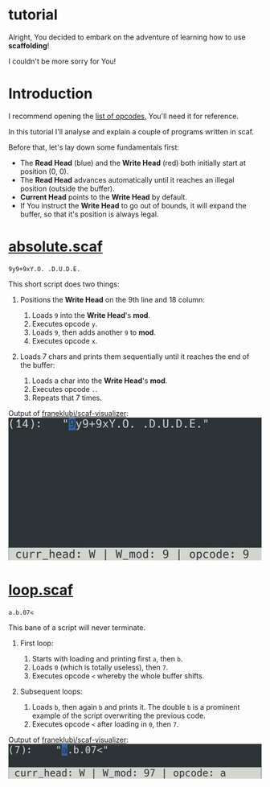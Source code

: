 # tutorial

Alright, You decided to embark on the adventure of learning how to use **scaffolding**!

I couldn't be more sorry for You!


# Introduction

I recommend opening the [list of opcodes](./opcodes.md), You'll need it for reference.

In this tutorial I'll analyse and explain a couple of programs written in scaf.

Before that, let's lay down some fundamentals first:
- The **Read Head** (blue) and the **Write Head** (red) both initially start at position (0, 0).
- The **Read Head** advances automatically until it reaches an illegal position (outside the buffer).
- **Current Head** points to the **Write Head** by default.
- If You instruct the **Write Head** to go out of bounds, it will expand the buffer, so that it's position is always legal.


# [absolute.scaf](../sample_programs/absolute.scaf)

```scaf
9y9+9xY.O. .D.U.D.E.
```

This short script does two things:
1. Positions the **Write Head** on the 9th line and 18 column:
    1. Loads `9` into the **Write Head**'s **mod**.
    2. Executes opcode `y`.
    3. Loads `9`, then adds another `9` to **mod**.
    4. Executes opcode `x`.

2. Loads 7 chars and prints them sequentially until it reaches the end of the buffer:
    1. Loads a char into the **Write Head**'s **mod**.
    2. Executes opcode `.`.
    3. Repeats that 7 times.

Output of [franeklubi/scaf-visualizer](https://github.com/franeklubi/scaf-visualizer):
![absolute.scaf](./assets/absolute.gif)


# [loop.scaf](../sample_programs/loop.scaf)

```scaf
a.b.07<
```

This bane of a script will never terminate.

1. First loop:
    1. Starts with loading and printing first `a`, then `b`.
    2. Loads `0` (which is totally useless), then `7`.
    3. Executes opcode `<` whereby the whole buffer shifts.

2. Subsequent loops:
    1. Loads `b`, then again `b` and prints it. The double `b` is a prominent example of the script overwriting the previous code.
    2. Executes opcode `<` after loading in `0`, then `7`.

Output of [franeklubi/scaf-visualizer](https://github.com/franeklubi/scaf-visualizer):
![loop.scaf](./assets/loop.gif)
